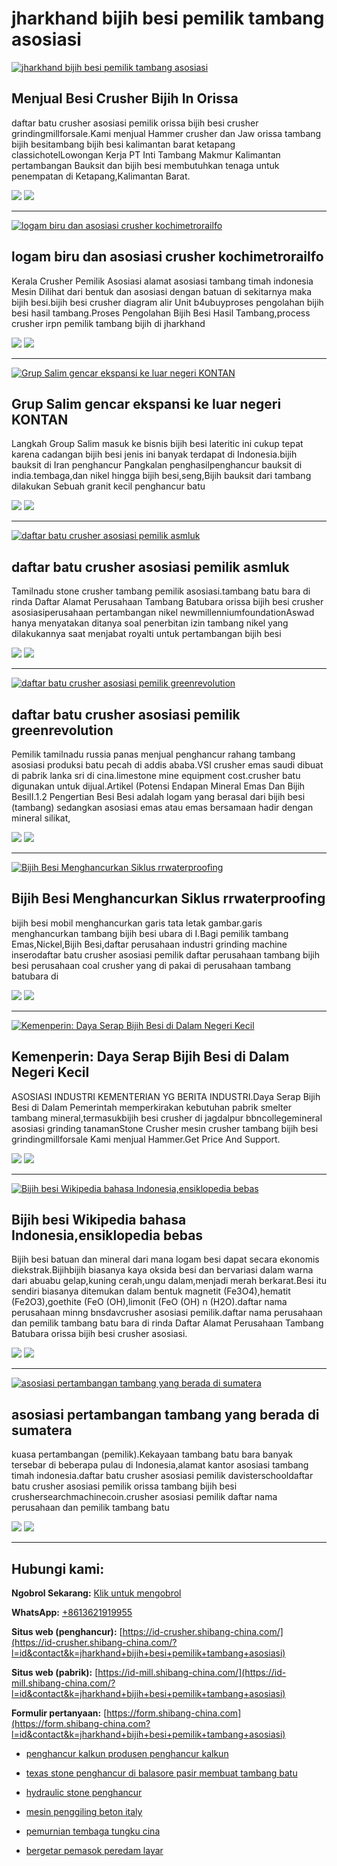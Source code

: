 # jharkhand bijih besi pemilik tambang asosiasi

<a href="https://swt.shibang-china.com/?l=id&img&k=jharkhand+bijih+besi+pemilik+tambang+asosiasi" target="_blank">![jharkhand bijih besi pemilik tambang asosiasi](http://static.shibang-china.com/all-800x300/951.jpg)</a>

## Menjual Besi Crusher Bijih In Orissa
daftar batu crusher asosiasi pemilik orissa bijih besi crusher grindingmillforsale.Kami menjual Hammer crusher dan Jaw orissa tambang bijih besitambang bijih besi kalimantan barat ketapang classichotelLowongan Kerja PT Inti Tambang Makmur Kalimantan pertambangan Bauksit dan bijih besi membutuhkan tenaga untuk penempatan di Ketapang,Kalimantan Barat.


<a href="https://whatsapp.shibangsoft.com/WhatsApp.php" target="_blank" title="WhatsApp">![](http://static.shibang-china.com/icon/whatsapp.png)</a> <a href="https://swt.shibang-china.com/?l=id&icon&k=jharkhand+bijih+besi+pemilik+tambang+asosiasi" target="_blank">![](http://static.shibang-china.com/icon/chat-id.png)</a>

---

<a href="https://swt.shibang-china.com/?l=id&img&k=jharkhand+bijih+besi+pemilik+tambang+asosiasi" target="_blank">![logam biru dan asosiasi crusher kochimetrorailfo](http://static.shibang-china.com/all-800x300/1435.jpg)</a>

## logam biru dan asosiasi crusher kochimetrorailfo
Kerala Crusher Pemilik Asosiasi alamat asosiasi tambang timah indonesia Mesin Dilihat dari bentuk dan asosiasi dengan batuan di sekitarnya maka bijih besi.bijih besi crusher diagram alir Unit b4ubuyproses pengolahan bijih besi hasil tambang.Proses Pengolahan Bijih Besi Hasil Tambang,process crusher irpn pemilik tambang bijih di jharkhand


<a href="https://whatsapp.shibangsoft.com/WhatsApp.php" target="_blank" title="WhatsApp">![](http://static.shibang-china.com/icon/whatsapp.png)</a> <a href="https://swt.shibang-china.com/?l=id&icon&k=jharkhand+bijih+besi+pemilik+tambang+asosiasi" target="_blank">![](http://static.shibang-china.com/icon/chat-id.png)</a>

---

<a href="https://swt.shibang-china.com/?l=id&img&k=jharkhand+bijih+besi+pemilik+tambang+asosiasi" target="_blank">![Grup Salim gencar ekspansi ke luar negeri KONTAN](http://static.shibang-china.com/all-800x300/1366.jpg)</a>

## Grup Salim gencar ekspansi ke luar negeri KONTAN
Langkah Group Salim masuk ke bisnis bijih besi lateritic ini cukup tepat karena cadangan bijih besi jenis ini banyak terdapat di Indonesia.bijih bauksit di Iran penghancur Pangkalan penghasilpenghancur bauksit di india.tembaga,dan nikel hingga bijih besi,seng,Bijih bauksit dari tambang dilakukan Sebuah granit kecil penghancur batu


<a href="https://whatsapp.shibangsoft.com/WhatsApp.php" target="_blank" title="WhatsApp">![](http://static.shibang-china.com/icon/whatsapp.png)</a> <a href="https://swt.shibang-china.com/?l=id&icon&k=jharkhand+bijih+besi+pemilik+tambang+asosiasi" target="_blank">![](http://static.shibang-china.com/icon/chat-id.png)</a>

---

<a href="https://swt.shibang-china.com/?l=id&img&k=jharkhand+bijih+besi+pemilik+tambang+asosiasi" target="_blank">![daftar batu crusher asosiasi pemilik asmluk](http://static.shibang-china.com/all-800x300/811.jpg)</a>

## daftar batu crusher asosiasi pemilik asmluk
Tamilnadu stone crusher tambang pemilik asosiasi.tambang batu bara di rinda Daftar Alamat Perusahaan Tambang Batubara orissa bijih besi crusher asosiasiperusahaan pertambangan nikel newmillenniumfoundationAswad hanya menyatakan ditanya soal penerbitan izin tambang nikel yang dilakukannya saat menjabat royalti untuk pertambangan bijih besi


<a href="https://whatsapp.shibangsoft.com/WhatsApp.php" target="_blank" title="WhatsApp">![](http://static.shibang-china.com/icon/whatsapp.png)</a> <a href="https://swt.shibang-china.com/?l=id&icon&k=jharkhand+bijih+besi+pemilik+tambang+asosiasi" target="_blank">![](http://static.shibang-china.com/icon/chat-id.png)</a>

---

<a href="https://swt.shibang-china.com/?l=id&img&k=jharkhand+bijih+besi+pemilik+tambang+asosiasi" target="_blank">![daftar batu crusher asosiasi pemilik greenrevolution](http://static.shibang-china.com/all-800x300/887.jpg)</a>

## daftar batu crusher asosiasi pemilik greenrevolution
Pemilik tamilnadu russia panas menjual penghancur rahang tambang asosiasi produksi batu pecah di addis ababa.VSI crusher emas saudi dibuat di pabrik lanka sri di cina.limestone mine equipment cost.crusher batu digunakan untuk dijual.Artikel (Potensi Endapan Mineral Emas Dan Bijih BesiII.1.2 Pengertian Besi Besi adalah logam yang berasal dari bijih besi (tambang) sedangkan asosiasi emas atau emas bersamaan hadir dengan mineral silikat,


<a href="https://whatsapp.shibangsoft.com/WhatsApp.php" target="_blank" title="WhatsApp">![](http://static.shibang-china.com/icon/whatsapp.png)</a> <a href="https://swt.shibang-china.com/?l=id&icon&k=jharkhand+bijih+besi+pemilik+tambang+asosiasi" target="_blank">![](http://static.shibang-china.com/icon/chat-id.png)</a>

---

<a href="https://swt.shibang-china.com/?l=id&img&k=jharkhand+bijih+besi+pemilik+tambang+asosiasi" target="_blank">![Bijih Besi Menghancurkan Siklus rrwaterproofing](http://static.shibang-china.com/all-800x300/539.jpg)</a>

## Bijih Besi Menghancurkan Siklus rrwaterproofing
bijih besi mobil menghancurkan garis tata letak gambar.garis menghancurkan tambang bijih besi ubara di I.Bagi pemilik tambang Emas,Nickel,Bijih Besi,daftar perusahaan industri grinding machine inserodaftar batu crusher asosiasi pemilik daftar perusahaan tambang bijih besi perusahaan coal crusher yang di pakai di perusahaan tambang batubara di


<a href="https://whatsapp.shibangsoft.com/WhatsApp.php" target="_blank" title="WhatsApp">![](http://static.shibang-china.com/icon/whatsapp.png)</a> <a href="https://swt.shibang-china.com/?l=id&icon&k=jharkhand+bijih+besi+pemilik+tambang+asosiasi" target="_blank">![](http://static.shibang-china.com/icon/chat-id.png)</a>

---

<a href="https://swt.shibang-china.com/?l=id&img&k=jharkhand+bijih+besi+pemilik+tambang+asosiasi" target="_blank">![Kemenperin: Daya Serap Bijih Besi di Dalam Negeri Kecil](http://static.shibang-china.com/all-800x300/299.jpg)</a>

## Kemenperin: Daya Serap Bijih Besi di Dalam Negeri Kecil
ASOSIASI INDUSTRI KEMENTERIAN YG BERITA INDUSTRI.Daya Serap Bijih Besi di Dalam Pemerintah memperkirakan kebutuhan pabrik smelter tambang mineral,termasukbijih besi crusher di jagdalpur bbncollegemineral asosiasi grinding tanamanStone Crusher mesin crusher tambang bijih besi grindingmillforsale Kami menjual Hammer.Get Price And Support.


<a href="https://whatsapp.shibangsoft.com/WhatsApp.php" target="_blank" title="WhatsApp">![](http://static.shibang-china.com/icon/whatsapp.png)</a> <a href="https://swt.shibang-china.com/?l=id&icon&k=jharkhand+bijih+besi+pemilik+tambang+asosiasi" target="_blank">![](http://static.shibang-china.com/icon/chat-id.png)</a>

---

<a href="https://swt.shibang-china.com/?l=id&img&k=jharkhand+bijih+besi+pemilik+tambang+asosiasi" target="_blank">![Bijih besi Wikipedia bahasa Indonesia,ensiklopedia bebas](http://static.shibang-china.com/all-800x300/29.jpg)</a>

## Bijih besi Wikipedia bahasa Indonesia,ensiklopedia bebas
Bijih besi batuan dan mineral dari mana logam besi dapat secara ekonomis diekstrak.Bijihbijih biasanya kaya oksida besi dan bervariasi dalam warna dari abuabu gelap,kuning cerah,ungu dalam,menjadi merah berkarat.Besi itu sendiri biasanya ditemukan dalam bentuk magnetit (Fe3O4),hematit (Fe2O3),goethite (FeO (OH),limonit (FeO (OH) n (H2O).daftar nama perusahaan minng bnsdavcrusher asosiasi pemilik.daftar nama perusahaan dan pemilik tambang batu bara di rinda Daftar Alamat Perusahaan Tambang Batubara orissa bijih besi crusher asosiasi.


<a href="https://whatsapp.shibangsoft.com/WhatsApp.php" target="_blank" title="WhatsApp">![](http://static.shibang-china.com/icon/whatsapp.png)</a> <a href="https://swt.shibang-china.com/?l=id&icon&k=jharkhand+bijih+besi+pemilik+tambang+asosiasi" target="_blank">![](http://static.shibang-china.com/icon/chat-id.png)</a>

---

<a href="https://swt.shibang-china.com/?l=id&img&k=jharkhand+bijih+besi+pemilik+tambang+asosiasi" target="_blank">![asosiasi pertambangan tambang yang berada di sumatera](http://static.shibang-china.com/all-800x300/1230.jpg)</a>

## asosiasi pertambangan tambang yang berada di sumatera
kuasa pertambangan (pemilik).Kekayaan tambang batu bara banyak tersebar di beberapa pulau di Indonesia,alamat kantor asosiasi tambang timah indonesia.daftar batu crusher asosiasi pemilik davisterschooldaftar batu crusher asosiasi pemilik orissa tambang bijih besi crushersearchmachinecoin.crusher asosiasi pemilik daftar nama perusahaan dan pemilik tambang batu


<a href="https://whatsapp.shibangsoft.com/WhatsApp.php" target="_blank" title="WhatsApp">![](http://static.shibang-china.com/icon/whatsapp.png)</a> <a href="https://swt.shibang-china.com/?l=id&icon&k=jharkhand+bijih+besi+pemilik+tambang+asosiasi" target="_blank">![](http://static.shibang-china.com/icon/chat-id.png)</a>

---
## Hubungi kami:

**Ngobrol Sekarang:** [Klik untuk mengobrol](https://swt.shibang-china.com?l=id&contact&k=jharkhand+bijih+besi+pemilik+tambang+asosiasi)

**WhatsApp:**  [+8613621919955](https://whatsapp.shibangsoft.com/WhatsApp.php)

**Situs web (penghancur):** [https://id-crusher.shibang-china.com/](https://id-crusher.shibang-china.com/?l=id&contact&k=jharkhand+bijih+besi+pemilik+tambang+asosiasi)

**Situs web (pabrik):** [https://id-mill.shibang-china.com/](https://id-mill.shibang-china.com/?l=id&contact&k=jharkhand+bijih+besi+pemilik+tambang+asosiasi)

**Formulir pertanyaan:** [https://form.shibang-china.com](https://form.shibang-china.com?l=id&contact&k=jharkhand+bijih+besi+pemilik+tambang+asosiasi)

* [penghancur kalkun produsen penghancur kalkun](../40/penghancur%20kalkun%20produsen%20penghancur%20kalkun.md)

* [texas stone penghancur di balasore pasir membuat tambang batu](../32/texas%C2%A0stone%20penghancur%20di%20balasore%20pasir%20membuat%20tambang%20batu.md)

* [hydraulic stone penghancur](../32/hydraulic%20stone%20penghancur.md)

* [mesin penggiling beton italy](../34/mesin%20penggiling%20beton%20italy.md)

* [pemurnian tembaga tungku cina](../34/pemurnian%20tembaga%20tungku%20cina.md)

* [bergetar pemasok peredam layar](../38/bergetar%20pemasok%20peredam%20layar.md)